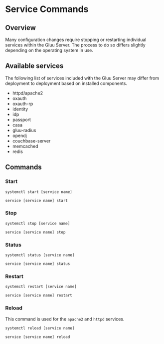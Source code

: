 # Service Commands

## Overview

Many configuration changes require stopping or restarting individual services within the Gluu Server. The process to do so differs slightly depending on the operating system in use.

## Available services

The following list of services included with the Gluu Server may differ from deployment to deployment based on installed components.

- httpd/apache2
- oxauth
- oxauth-rp
- identity
- idp
- passport
- casa
- gluu-radius
- opendj
- couchbase-server
- memcached
- redis

## Commands

### Start

``` tab="Ubuntu 18 or CentOS 7"
systemctl start [service name]
```

``` tab="Other OS"
service [service name] start
```

### Stop

``` tab="Ubuntu 18 or CentOS 7"
systemctl stop [service name]
```

``` tab="Other OS"
service [service name] stop
```

### Status

``` tab="Ubuntu 18 or CentOS 7"
systemctl status [service name]
```

``` tab="Other OS"
service [service name] status
```

### Restart

``` tab="Ubuntu 18 or CentOS 7"
systemctl restart [service name]
```

``` tab="Other OS"
service [service name] restart
```

### Reload
This command is used for the `apache2` and `httpd` services.

``` tab="Ubuntu 18 or CentOS 7"
systemctl reload [service name]
```

``` tab="Other OS"
service [service name] reload
```
